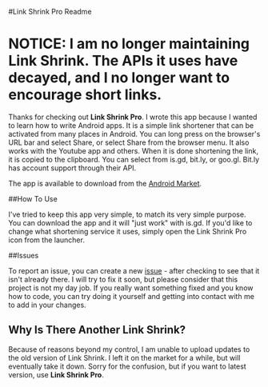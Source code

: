 #Link Shrink Pro Readme

# **NOTICE**: I am no longer maintaining Link Shrink. The APIs it uses have decayed, and I no longer want to encourage short links.

Thanks for checking out **Link Shrink Pro**. I wrote this app because I wanted to learn how to write Android apps. It is a simple link shortener that can be activated from many places in Android. You can long press on the browser's URL bar and select Share, or select Share from the browser menu. It also works with the Youtube app and others. When it is done shortening the link, it is copied to the clipboard. You can select from is.gd, bit.ly, or goo.gl. Bit.ly has account support through their API.

The app is available to download from the [Android Market](https://market.android.com/details?id=com.jakebasile.android.linkshrink).

##How To Use

I've tried to keep this app very simple, to match its very simple purpose. You can download the app and it will "just work" with is.gd. If you'd like to change what shortening service it uses, simply open the Link Shrink Pro icon from the launcher.

##Issues

To report an issue, you can create a new [issue](https://github.com/jakebasile/link-shrink/issues) - after checking to see that it isn't already there. I will try to fix it soon, but please consider that this project is not my day job. If you really want something fixed and you know how to code, you can try doing it yourself and getting into contact with me to add in your changes.

## Why Is There Another Link Shrink?

Because of reasons beyond my control, I am unable to upload updates to the old version of Link Shrink. I left it on the market for a while, but will eventually take it down. Sorry for the confusion, but if you want to latest version, use **Link Shrink Pro**.

